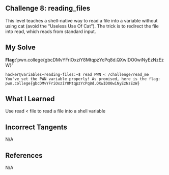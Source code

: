 ## Challenge 8: reading_files

This level teaches a shell-native way to read a file into a variable without using cat (avoid the “Useless Use Of Cat”). The trick is to redirect the file into read, which reads from standard input.

## My Solve 
**Flag:**'pwn.college{gbcDMvYFriOxziY8MtqpzYcPq8d.QXwIDO0wiNyEzNzEzW}'

```
hacker@variables~reading-files:~$ read PWN < /challenge/read_me
You've set the PWN variable properly! As promised, here is the flag:
pwn.college{gbcDMvYFriOxziY8MtqpzYcPq8d.QXwIDO0wiNyEzNzEzW}

```


## What I Learned

Use read < file to read a file into a shell variable


## Incorrect Tangents
   
N/A


## References

N/A
